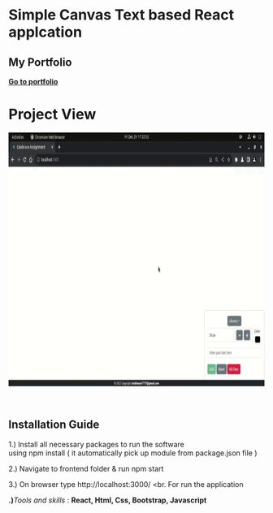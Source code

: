 # Simple Canvas Text based React applcation

## My Portfolio
<a alt="Shop Inventory Website" href="https://shub.pythonanywhere.com/profile">
  <b>Go to portfolio</b>
</a>

# Project View
<p align="center">
  <a alt="Canvas React Application" href="https://shub.pythonanywhere.com/profile">
    <img alt="Logo" src="https://raw.githubusercontent.com/Shubhansh-Simple/React-Canvas/main/Screenshots/Project-Demo.gif" height="500" /> 
  </a>
</p>

<br>



## Installation Guide
1.) Install all necessary packages to run the software <br>
using npm install ( it automatically pick up module from package.json file ) <br>

2.) Navigate to frontend folder & run npm start <br>

3.) On browser type http://localhost:3000/ <br.
For run the application <br>

<b>.)</b><i>Tools and skills</i> : <b>React, Html, Css, Bootstrap, Javascript</b>
